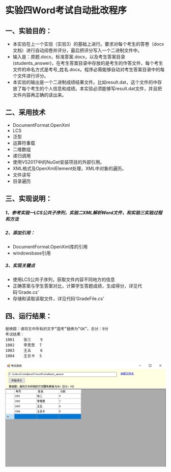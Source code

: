 # 实验四Word考试自动批改程序
## 一、实验目的：
- 本实验在上一个实验（实验3）的基础上进行。要求对每个考生的答卷（docx文档）进行自动阅卷并评分，最后把评分写入一个二进制文件中。
- 输入是：原题.docx，标准答案.docx，以及考生答案目录(students_answer)，在考生答案目录中存放的是考生的作答文件，每个考生文件的命名方式是考号_姓名.docx。程序必需能够自动对考生答案目录中的每个文件进行评分。
- 本实验的输出是一个二进制成绩结果文件。比如result.dat，这个文件的中存放了每个考生的个人信息和成绩。本实验必须能够写result.dat文件，并且把文件内容再正确的读出来。
## 二、采用技术
- DocumentFormat.OpenXml
- LCS
- 泛型
- 运算符重载
- 二维数组
- 递归调用
- 使用VS2017中的NuGet安装项目的外部引用。
- XML格式及OpenXmlElement处理，XML中对象的遍历。
- 文件读写
- 目录遍历
## 三、实现说明：
##### 1、参考实验一LCS公共子序列，实验二XML解析Word文件，和实验三实验过程和方法
##### 2、添加引用：
- DocumentFormat.OpenXml库的引用
- windowsbase引用  
##### 3、实现关键点
- 使用LCS公共子序列，获取文件内容不同地方的信息
- 正确答案与学生答案对比，计算学生答题成绩，生成得分，详见代码‘Grade.cs’
- 存储和读取读取文件，详见代码‘GradeFile.cs’
## 四、运行结果：
```
替换题：请将文中所有的文字“国考”替换为“GK”。总分：9分
考试结果：
1001    张三    9
1002    李思思  7
1003    王五    6
1004    王五卡  5
```
![Alt text](https://raw.githubusercontent.com/lisufang/CSharp/master/test4/documents/result.jpg "运行结果")

 
